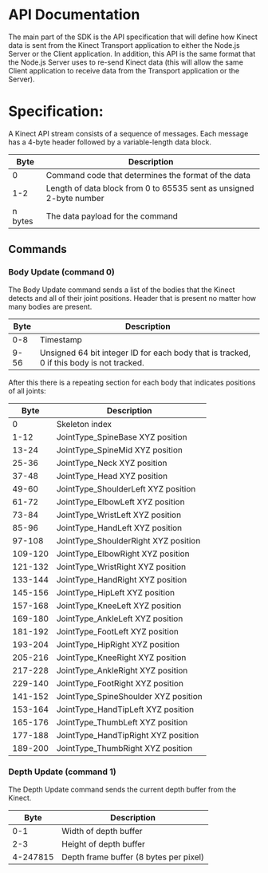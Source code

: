 API Documentation
======================

The main part of the SDK is the API specification that will define how Kinect data is sent from the Kinect Transport application to either the Node.js Server or the Client application. In addition, this API is the same format that the Node.js Server uses to re-send Kinect data (this will allow the same Client application to receive data from the Transport application or the Server).

# Specification:

A Kinect API stream consists of a sequence of messages. Each message has a 4-byte header followed by a variable-length data block.

| Byte   | Description
|--------|----------------------------
|0       | Command code that determines the format of the data
|1-2     | Length of data block from 0 to 65535 sent as unsigned 2-byte number
|n bytes | The data payload for the command

## Commands

### Body Update (command 0)

The Body Update command sends a list of the bodies that the Kinect detects and all of their joint positions.
Header that is present no matter how many bodies are present.

| Byte   | Description
|--------|----------------------------
|0-8     | Timestamp
|9-56    | Unsigned 64 bit integer ID for each body that is tracked, 0 if this body is not tracked.

After this there is a repeating section for each body that indicates positions of all joints:

| Byte   | Description
|--------|----------------------------
|0 		 | Skeleton index
|1-12    | JointType_SpineBase XYZ position
|13-24   | JointType_SpineMid XYZ position
|25-36   | JointType_Neck XYZ position
|37-48   | JointType_Head XYZ position
|49-60   | JointType_ShoulderLeft XYZ position
|61-72   | JointType_ElbowLeft XYZ position
|73-84   | JointType_WristLeft XYZ position
|85-96   | JointType_HandLeft XYZ position
|97-108  | JointType_ShoulderRight XYZ position
|109-120 | JointType_ElbowRight XYZ position
|121-132 | JointType_WristRight XYZ position
|133-144 | JointType_HandRight XYZ position
|145-156 | JointType_HipLeft XYZ position
|157-168 | JointType_KneeLeft XYZ position
|169-180 | JointType_AnkleLeft XYZ position
|181-192 | JointType_FootLeft XYZ position
|193-204 | JointType_HipRight XYZ position
|205-216 | JointType_KneeRight XYZ position
|217-228 | JointType_AnkleRight XYZ position
|229-140 | JointType_FootRight XYZ position
|141-152 | JointType_SpineShoulder XYZ position
|153-164 | JointType_HandTipLeft XYZ position
|165-176 | JointType_ThumbLeft XYZ position
|177-188 | JointType_HandTipRight XYZ position
|189-200 | JointType_ThumbRight XYZ position


### Depth Update (command 1)

The Depth Update command sends the current depth buffer from the Kinect.

| Byte   | Description
|--------|----------------------------
|0-1     | Width of depth buffer
|2-3     | Height of depth buffer
|4-247815| Depth frame buffer (8 bytes per pixel)

